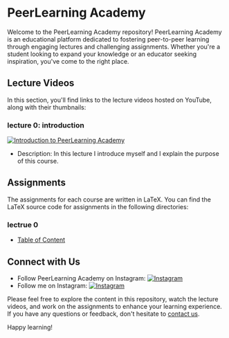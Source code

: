 # PeerLearning Academy

Welcome to the PeerLearning Academy repository! PeerLearning Academy is an educational platform dedicated to fostering peer-to-peer learning through engaging lectures and challenging assignments. Whether you're a student looking to expand your knowledge or an educator seeking inspiration, you've come to the right place.

## Lecture Videos

In this section, you'll find links to the lecture videos hosted on YouTube, along with their thumbnails:
### lecture 0: introduction
[![Introduction to PeerLearning Academy](./assets/images.thumbnails.thumbnail0.jpg)](https://www.youtube.com/watch?v=YOUR_VIDEO_ID_1)
   - Description: In this lecture I introduce myself and I explain the purpose of this course.

## Assignments

The assignments for each course are written in LaTeX. You can find the LaTeX source code for assignments in the following directories:

### lectrue 0
- [Table of Content](math364\lecture0\table-of-content\table-of-content-final.pdf)


## Connect with Us

- Follow PeerLearning Academy on Instagram: [![Instagram](https://img.shields.io/badge/Follow%20on%20Instagram-%40PeerLearning.bh-9cf)](https://www.instagram.com/peerLearning.bh/)
- Follow me on Instagram: [![Instagram](https://img.shields.io/badge/Follow%20on%20Instagram-%40abdallahtantawy-9cf)](https://www.instagram.com/abdallahtantawy/)

Please feel free to explore the content in this repository, watch the lecture videos, and work on the assignments to enhance your learning experience. If you have any questions or feedback, don't hesitate to [contact us](mailto:your@email.com).

Happy learning!